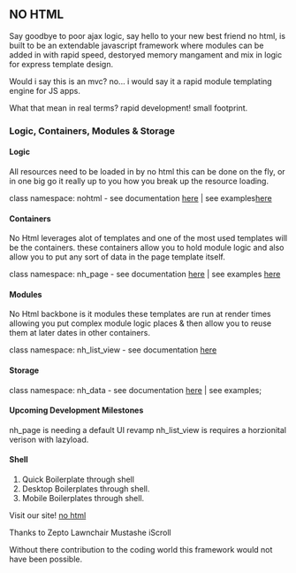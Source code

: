## NO HTML 

Say goodbye to poor ajax logic, say hello to your new best friend no html, is built to be an extendable javascript framework where modules can be added
in with rapid speed, destoryed memory mangament and mix in logic for express template design.

Would i say this is an mvc? no... i would say it a rapid module templating engine for JS apps.

What that mean in real terms? rapid development! small footprint.

### Logic, Containers, Modules & Storage 

#### Logic

All resources need to be loaded in by no html this can be done on the fly,
or in one big go it really up to you how you break up the resource loading.

class namespace:
nohtml - see documentation [here](myLib/README.md) | see examples[here]()

#### Containers

No Html leverages alot of templates and one of the most used templates will be
the containers. these containers allow you to hold module logic and also allow you
to put any sort of data in the page template itself.

class namespace:
nh_page - see documentation [here](myLib/README.md) | see examples [here]()

#### Modules

No Html backbone is it modules these templates are run at render times allowing you put
complex module logic places & then allow you to reuse them at later dates in other containers.

class namespace:
nh_list_view - see documentation [here](https://github.com/JAFisher/nohtml/blob/master/nh_list_view.md)

#### Storage

class namespace:
nh_data - see documentation [here](myLib/README.md) | see examples;

#### Upcoming Development Milestones

nh_page is needing a default UI revamp
nh_list_view is requires a horzionital verison with lazyload.

#### Shell

1) Quick Boilerplate through shell
2) Desktop Boilerplates through shell.
3) Mobile Boilerplates through shell.
 

Visit our site! [no html](http://nohtml.twece.com)

Thanks to 
Zepto
Lawnchair
Mustashe
iScroll

Without there contribution to the coding world this framework would not have been possible.

